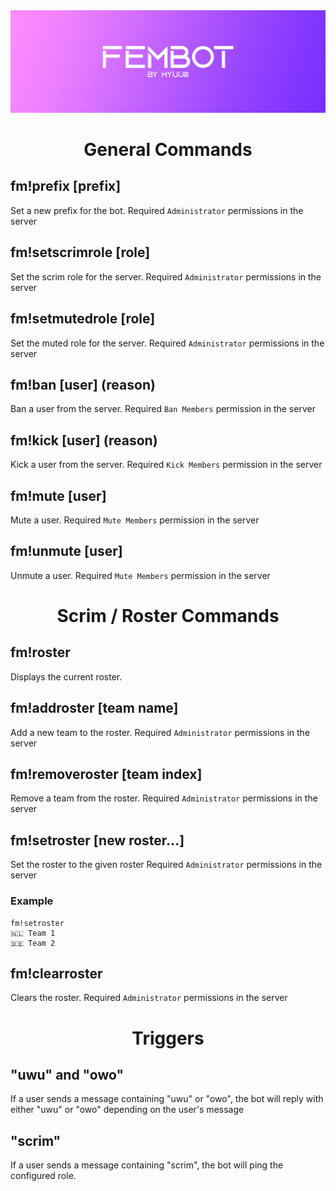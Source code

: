 <div align="center">

<img src="doc/ReadMeBanner.png" />

# General Commands

</div>

## fm!prefix [prefix]
Set a new prefix for the bot. Required `Administrator` permissions in the server

## fm!setscrimrole [role]
Set the scrim role for the server. Required `Administrator` permissions in the server

## fm!setmutedrole [role]
Set the muted role for the server. Required `Administrator` permissions in the server

## fm!ban [user] (reason)
Ban a user from the server. Required `Ban Members` permission in the server

## fm!kick [user] (reason)
Kick a user from the server. Required `Kick Members` permission in the server

## fm!mute [user]
Mute a user. Required `Mute Members` permission in the server

## fm!unmute [user]
Unmute a user. Required `Mute Members` permission in the server

<div align="center">

# Scrim / Roster Commands

</div>

## fm!roster
Displays the current roster.

## fm!addroster [team name]
Add a new team to the roster. Required `Administrator` permissions in the server

## fm!removeroster [team index]
Remove a team from the roster. Required `Administrator` permissions in the server

## fm!setroster [new roster...]
Set the roster to the given roster Required `Administrator` permissions in the server

### Example
```
fm!setroster
🇳🇱 Team 1
🇩🇪 Team 2
```

## fm!clearroster
Clears the roster. Required `Administrator` permissions in the server

<div align="center">

# Triggers

</div>

## "uwu" and "owo"
If a user sends a message containing "uwu" or "owo", the bot will reply with either "uwu" or "owo" depending on the user's message

## "scrim"
If a user sends a message containing "scrim", the bot will ping the configured role.